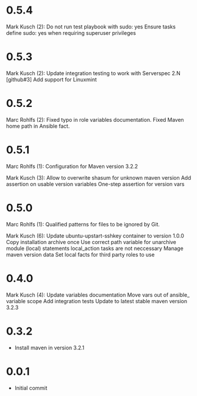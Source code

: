 # 0.5.4

Mark Kusch (2):
      Do not run test playbook with sudo: yes
      Ensure tasks define sudo: yes when requiring superuser privileges

# 0.5.3

Mark Kusch (2):
      Update integration testing to work with Serverspec 2.N
      [github#3] Add support for Linuxmint

# 0.5.2

Marc Rohlfs (2):
      Fixed typo in role variables documentation.
      Fixed Maven home path in Ansible fact.

# 0.5.1

Marc Rohlfs (1):
      Configuration for Maven version 3.2.2

Mark Kusch (3):
      Allow to overwrite shasum for unknown maven version
      Add assertion on usable version variables
      One-step assertion for version vars

# 0.5.0

Marc Rohlfs (1):
      Qualified patterns for files to be ignored by Git.

Mark Kusch (6):
      Update ubuntu-upstart-sshkey container to version 1.0.0
      Copy installation archive once
      Use correct path variable for unarchive module
      (local) statements local_action tasks are not neccessary
      Manage maven version data
      Set local facts for third party roles to use

# 0.4.0

Mark Kusch (4):
      Update variables documentation
      Move vars out of ansible_ variable scope
      Add integration tests
      Update to latest stable maven version 3.2.3

# 0.3.2

* Install maven in version 3.2.1

# 0.0.1

* Initial commit


<!-- vim: set nofen ts=4 sw=4 et: -->
